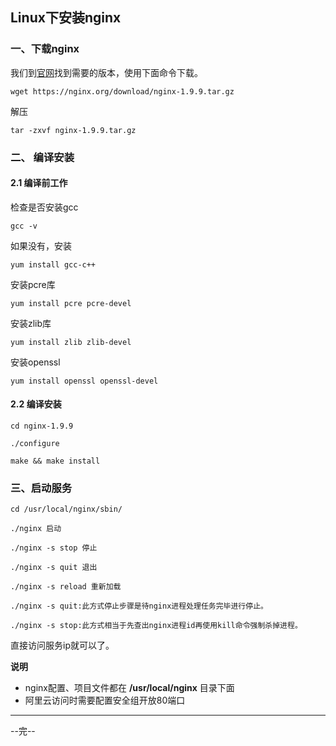 ## Linux下安装nginx

### 一、下载nginx

我们到[官网](https://nginx.org/download/)找到需要的版本，使用下面命令下载。

```
wget https://nginx.org/download/nginx-1.9.9.tar.gz
```

解压

```
tar -zxvf nginx-1.9.9.tar.gz 
```


### 二、 编译安装

#### 2.1 编译前工作

检查是否安装gcc

```
gcc -v
```

如果没有，安装

```
yum install gcc-c++
```

安装pcre库
```
yum install pcre pcre-devel
```

安装zlib库
```
yum install zlib zlib-devel
```
安装openssl
```
yum install openssl openssl-devel
```

#### 2.2 编译安装

```
cd nginx-1.9.9

./configure

make && make install
```

### 三、启动服务

```
cd /usr/local/nginx/sbin/

./nginx 启动

./nginx -s stop 停止

./nginx -s quit 退出

./nginx -s reload 重新加载

./nginx -s quit:此方式停止步骤是待nginx进程处理任务完毕进行停止。

./nginx -s stop:此方式相当于先查出nginx进程id再使用kill命令强制杀掉进程。
```

直接访问服务ip就可以了。

**说明**

* nginx配置、项目文件都在 **/usr/local/nginx** 目录下面
* 阿里云访问时需要配置安全组开放80端口

---

--完--
